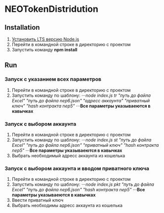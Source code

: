 # NEOTokenDistridution

## Installation
1. [Установить LTS версию Node.js](https://nodejs.org/en/)
2. Перейти в командной строке в директорию с проектом
3. Запустить команду **npm install**

## Run
### Запуск с указанием всех параметров
1. Перейти в командной строке в директорию с проектом
2. Запустить команду по шаблону:
⋅⋅⋅*node index.js tr "путь до файла Excel" "путь до файла nep6.json" "адресс аккаунта" "приватный ключ" "hash контракта nep5"*
⋅⋅⋅**Все параметры указываеются в кавычках**

### Запуск с выбором аккаунта
1. Перейти в командной строке в директорию с проектом
2. Запустить команду по шаблону:
⋅⋅⋅*node index.js st "путь до файла Excel" "путь до файла nep6.json" "приватный ключ" "hash контракта nep5"*
⋅⋅⋅**Все параметры указываеются в кавычках**
3. Выбрать необходимый адресс аккаунта из кошелька

### Запуск с выбором аккаунта и вводом приватного ключа
1. Перейти в командной строке в директорию с проектом
2. Запустить команду по шаблону:
⋅⋅⋅*node index.js pkt "путь до файла Excel" "путь до файла nep6.json" "hash контракта nep5"*
⋅⋅⋅**Все параметры указываеются в кавычках**
3. Ввести приватный ключ
4. Выбрать необходимы адресс аккаунта из кошелька